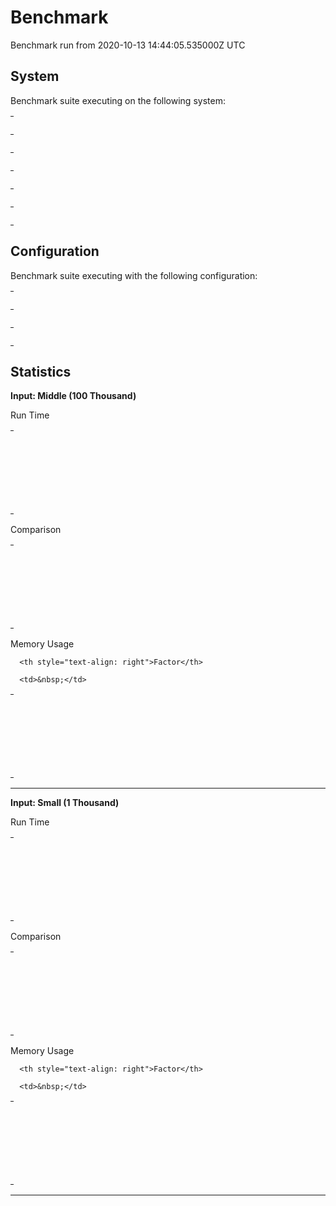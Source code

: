 <!--
SPDX-FileCopyrightText: 2021 Rosa Richter

SPDX-License-Identifier: MIT
-->

# Benchmark

Benchmark run from 2020-10-13 14:44:05.535000Z UTC

## System

Benchmark suite executing on the following system:

<table style="width: 1%">
  <tr>
    <th style="width: 1%; white-space: nowrap">Operating System</th>
    <td>Windows</td>
  </tr><tr>
    <th style="white-space: nowrap">CPU Information</th>
    <td style="white-space: nowrap">Intel(R) Core(TM) i7-4770K CPU @ 3.50GHz</td>
  </tr><tr>
    <th style="white-space: nowrap">Number of Available Cores</th>
    <td style="white-space: nowrap">8</td>
  </tr><tr>
    <th style="white-space: nowrap">Available Memory</th>
    <td style="white-space: nowrap">15.94 GB</td>
  </tr><tr>
    <th style="white-space: nowrap">Elixir Version</th>
    <td style="white-space: nowrap">1.11.0</td>
  </tr><tr>
    <th style="white-space: nowrap">Erlang Version</th>
    <td style="white-space: nowrap">21.3</td>
  </tr>
</table>

## Configuration

Benchmark suite executing with the following configuration:

<table style="width: 1%">
  <tr>
    <th style="width: 1%">:time</th>
    <td style="white-space: nowrap">5 s</td>
  </tr><tr>
    <th>:parallel</th>
    <td style="white-space: nowrap">4</td>
  </tr><tr>
    <th>:warmup</th>
    <td style="white-space: nowrap">2 s</td>
  </tr>
</table>

## Statistics




__Input: Middle (100 Thousand)__

Run Time

<table style="width: 1%">
  <tr>
    <th>Name</th>
    <th style="text-align: right">IPS</th>
    <th style="text-align: right">Average</th>
    <th style="text-align: right">Devitation</th>
    <th style="text-align: right">Median</th>
    <th style="text-align: right">99th&nbsp;%</th>
  </tr>

  <tr>
    <td style="white-space: nowrap">Enum.member? MapSet with nonexisting member</td>
    <td style="white-space: nowrap; text-align: right">6.74 M</td>
    <td style="white-space: nowrap; text-align: right">148.40 ns</td>
    <td style="white-space: nowrap; text-align: right">±48.47%</td>
    <td style="white-space: nowrap; text-align: right">145 ns</td>
    <td style="white-space: nowrap; text-align: right">305 ns</td>
  </tr>

  <tr>
    <td style="white-space: nowrap">Enum.member? MapSet with existing member</td>
    <td style="white-space: nowrap; text-align: right">6.48 M</td>
    <td style="white-space: nowrap; text-align: right">154.32 ns</td>
    <td style="white-space: nowrap; text-align: right">±266.67%</td>
    <td style="white-space: nowrap; text-align: right">0 ns</td>
    <td style="white-space: nowrap; text-align: right">1585 ns</td>
  </tr>

  <tr>
    <td style="white-space: nowrap">Enum.member? IntSet with existing member</td>
    <td style="white-space: nowrap; text-align: right">4.47 M</td>
    <td style="white-space: nowrap; text-align: right">223.56 ns</td>
    <td style="white-space: nowrap; text-align: right">±39.78%</td>
    <td style="white-space: nowrap; text-align: right">145 ns</td>
    <td style="white-space: nowrap; text-align: right">455 ns</td>
  </tr>

  <tr>
    <td style="white-space: nowrap">Enum.member? IntSet with nonexisting member</td>
    <td style="white-space: nowrap; text-align: right">4.18 M</td>
    <td style="white-space: nowrap; text-align: right">239.30 ns</td>
    <td style="white-space: nowrap; text-align: right">±207.01%</td>
    <td style="white-space: nowrap; text-align: right">0 ns</td>
    <td style="white-space: nowrap; text-align: right">1585 ns</td>
  </tr>

</table>


Comparison

<table style="width: 1%">
  <tr>
    <th>Name</th>
    <th style="text-align: right">IPS</th>
    <th style="text-align: right">Slower</th>
  <tr>
    <td style="white-space: nowrap">Enum.member? MapSet with nonexisting member</td>
    <td style="white-space: nowrap;text-align: right">6.74 M</td>
    <td>&nbsp;</td>
  </tr>

  <tr>
    <td style="white-space: nowrap">Enum.member? MapSet with existing member</td>
    <td style="white-space: nowrap; text-align: right">6.48 M</td>
    <td style="white-space: nowrap; text-align: right">1.04x</td>
  </tr>

  <tr>
    <td style="white-space: nowrap">Enum.member? IntSet with existing member</td>
    <td style="white-space: nowrap; text-align: right">4.47 M</td>
    <td style="white-space: nowrap; text-align: right">1.51x</td>
  </tr>

  <tr>
    <td style="white-space: nowrap">Enum.member? IntSet with nonexisting member</td>
    <td style="white-space: nowrap; text-align: right">4.18 M</td>
    <td style="white-space: nowrap; text-align: right">1.61x</td>
  </tr>

</table>



Memory Usage

<table style="width: 1%">
  <tr>
    <th>Name</th>
    <th style="text-align: right">Memory</th>

      <th style="text-align: right">Factor</th>

  </tr>
  <tr>
    <td style="white-space: nowrap">Enum.member? MapSet with nonexisting member</td>
    <td style="white-space: nowrap">24 B</td>

      <td>&nbsp;</td>

  </tr>

  <tr>
    <td style="white-space: nowrap">Enum.member? MapSet with existing member</td>
    <td style="white-space: nowrap">24 B</td>
    <td>1.0x</td>
  </tr>

  <tr>
    <td style="white-space: nowrap">Enum.member? IntSet with existing member</td>
    <td style="white-space: nowrap">120 B</td>
    <td>5.0x</td>
  </tr>

  <tr>
    <td style="white-space: nowrap">Enum.member? IntSet with nonexisting member</td>
    <td style="white-space: nowrap">120 B</td>
    <td>5.0x</td>
  </tr>

</table>


<hr/>


__Input: Small (1 Thousand)__

Run Time

<table style="width: 1%">
  <tr>
    <th>Name</th>
    <th style="text-align: right">IPS</th>
    <th style="text-align: right">Average</th>
    <th style="text-align: right">Devitation</th>
    <th style="text-align: right">Median</th>
    <th style="text-align: right">99th&nbsp;%</th>
  </tr>

  <tr>
    <td style="white-space: nowrap">Enum.member? MapSet with nonexisting member</td>
    <td style="white-space: nowrap; text-align: right">6.55 M</td>
    <td style="white-space: nowrap; text-align: right">152.72 ns</td>
    <td style="white-space: nowrap; text-align: right">±50.15%</td>
    <td style="white-space: nowrap; text-align: right">145 ns</td>
    <td style="white-space: nowrap; text-align: right">305 ns</td>
  </tr>

  <tr>
    <td style="white-space: nowrap">Enum.member? MapSet with existing member</td>
    <td style="white-space: nowrap; text-align: right">6.13 M</td>
    <td style="white-space: nowrap; text-align: right">163.26 ns</td>
    <td style="white-space: nowrap; text-align: right">±258.42%</td>
    <td style="white-space: nowrap; text-align: right">0 ns</td>
    <td style="white-space: nowrap; text-align: right">1585 ns</td>
  </tr>

  <tr>
    <td style="white-space: nowrap">Enum.member? IntSet with existing member</td>
    <td style="white-space: nowrap; text-align: right">4.53 M</td>
    <td style="white-space: nowrap; text-align: right">220.85 ns</td>
    <td style="white-space: nowrap; text-align: right">±41.12%</td>
    <td style="white-space: nowrap; text-align: right">145 ns</td>
    <td style="white-space: nowrap; text-align: right">455 ns</td>
  </tr>

  <tr>
    <td style="white-space: nowrap">Enum.member? IntSet with nonexisting member</td>
    <td style="white-space: nowrap; text-align: right">4.42 M</td>
    <td style="white-space: nowrap; text-align: right">226.14 ns</td>
    <td style="white-space: nowrap; text-align: right">±41.99%</td>
    <td style="white-space: nowrap; text-align: right">145 ns</td>
    <td style="white-space: nowrap; text-align: right">455 ns</td>
  </tr>

</table>


Comparison

<table style="width: 1%">
  <tr>
    <th>Name</th>
    <th style="text-align: right">IPS</th>
    <th style="text-align: right">Slower</th>
  <tr>
    <td style="white-space: nowrap">Enum.member? MapSet with nonexisting member</td>
    <td style="white-space: nowrap;text-align: right">6.55 M</td>
    <td>&nbsp;</td>
  </tr>

  <tr>
    <td style="white-space: nowrap">Enum.member? MapSet with existing member</td>
    <td style="white-space: nowrap; text-align: right">6.13 M</td>
    <td style="white-space: nowrap; text-align: right">1.07x</td>
  </tr>

  <tr>
    <td style="white-space: nowrap">Enum.member? IntSet with existing member</td>
    <td style="white-space: nowrap; text-align: right">4.53 M</td>
    <td style="white-space: nowrap; text-align: right">1.45x</td>
  </tr>

  <tr>
    <td style="white-space: nowrap">Enum.member? IntSet with nonexisting member</td>
    <td style="white-space: nowrap; text-align: right">4.42 M</td>
    <td style="white-space: nowrap; text-align: right">1.48x</td>
  </tr>

</table>



Memory Usage

<table style="width: 1%">
  <tr>
    <th>Name</th>
    <th style="text-align: right">Memory</th>

      <th style="text-align: right">Factor</th>

  </tr>
  <tr>
    <td style="white-space: nowrap">Enum.member? MapSet with nonexisting member</td>
    <td style="white-space: nowrap">24 B</td>

      <td>&nbsp;</td>

  </tr>

  <tr>
    <td style="white-space: nowrap">Enum.member? MapSet with existing member</td>
    <td style="white-space: nowrap">24 B</td>
    <td>1.0x</td>
  </tr>

  <tr>
    <td style="white-space: nowrap">Enum.member? IntSet with existing member</td>
    <td style="white-space: nowrap">120 B</td>
    <td>5.0x</td>
  </tr>

  <tr>
    <td style="white-space: nowrap">Enum.member? IntSet with nonexisting member</td>
    <td style="white-space: nowrap">120 B</td>
    <td>5.0x</td>
  </tr>

</table>


<hr/>

